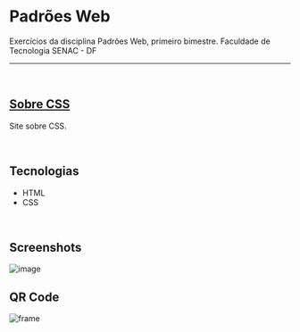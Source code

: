 # Padrões Web
Exercícios da disciplina Padrões Web, primeiro bimestre. Faculdade de Tecnologia SENAC - DF

<hr>
<br/>

## [Sobre CSS](https://nathrds.github.io/sobre_css/)

Site sobre CSS.

<br/>

## Tecnologias
* HTML
* CSS

<br/>

## Screenshots
![image](https://user-images.githubusercontent.com/106173624/230740908-2761a08a-abe8-450e-8d2f-9305f224d089.png)


## QR Code 
![frame](https://user-images.githubusercontent.com/106173624/230740916-a7a7ad0c-6f33-4039-935c-f7eb9ed18779.png)
